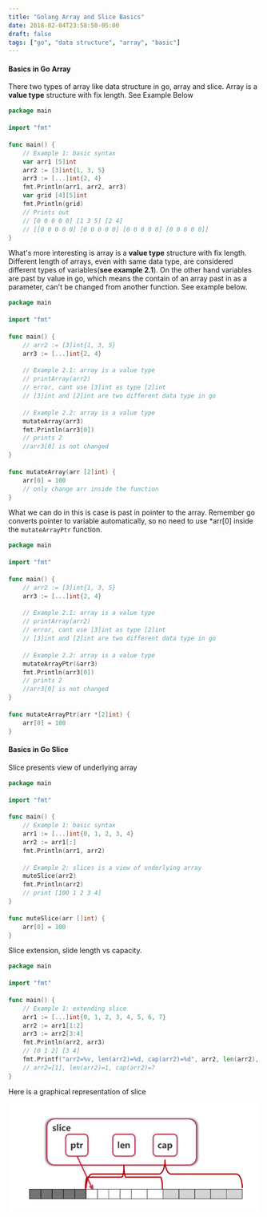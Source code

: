 ```yaml
---
title: "Golang Array and Slice Basics"
date: 2018-02-04T23:58:50-05:00
draft: false
tags: ["go", "data structure", "array", "basic"]
---
```


#### Basics in Go Array

There two types of array like data structure in go, array and slice. Array is a **value type** structure with fix length. See Example Below

```go
package main

import "fmt"

func main() {
    // Example 1: basic syntax
    var arr1 [5]int
    arr2 := [3]int{1, 3, 5}
    arr3 := [...]int{2, 4}
    fmt.Println(arr1, arr2, arr3)
    var grid [4][5]int
    fmt.Println(grid)
    // Prints out
    // [0 0 0 0 0] [1 3 5] [2 4]
    // [[0 0 0 0 0] [0 0 0 0 0] [0 0 0 0 0] [0 0 0 0 0]]
}
```

What's more interesting is array is a **value type** structure with fix length. Different length of arrays, even with same data type, are considered different types of variables(__see example 2.1__). On the other hand variables are past by value in go, which means the contain of an array past in as a parameter, can't be changed from another function. See example below.

```go
package main

import "fmt"

func main() {
    // arr2 := [3]int{1, 3, 5}
    arr3 := [...]int{2, 4}

    // Example 2.1: array is a value type
    // printArray(arr2)
    // error, cant use [3]int as type [2]int
    // [3]int and [2]int are two different data type in go

    // Example 2.2: array is a value type
    mutateArray(arr3)
    fmt.Println(arr3[0])
    // prints 2
    //arr3[0] is not changed
}

func mutateArray(arr [2]int) {
    arr[0] = 100
    // only change arr inside the function
}
```

What we can do in this is case is past in pointer to the array. Remember go converts pointer to variable automatically, so no need to use *arr[0] inside the `mutateArrayPtr` function.

```go
package main

import "fmt"

func main() {
    // arr2 := [3]int{1, 3, 5}
    arr3 := [...]int{2, 4}

    // Example 2.1: array is a value type
    // printArray(arr2)
    // error, cant use [3]int as type [2]int
    // [3]int and [2]int are two different data type in go

    // Example 2.2: array is a value type
    mutateArrayPtr(&arr3)
    fmt.Println(arr3[0])
    // prints 2
    //arr3[0] is not changed
}

func mutateArrayPtr(arr *[2]int) {
    arr[0] = 100
}
```

#### Basics in Go Slice

Slice presents view of underlying array

```go
package main

import "fmt"

func main() {
    // Example 1: basic syntax
    arr1 := [...]int{0, 1, 2, 3, 4}
    arr2 := arr1[:]
    fmt.Println(arr1, arr2)

    // Example 2: slices is a view of underlying array
    muteSlice(arr2)
    fmt.Println(arr2)
    // print [100 1 2 3 4]
}

func muteSlice(arr []int) {
    arr[0] = 100
}
```

Slice extension, slide length vs capacity.

```go
package main

import "fmt"

func main() {
    // Example 1: extending slice
    arr1 := [...]int{0, 1, 2, 3, 4, 5, 6, 7}
    arr2 := arr1[1:2]
    arr3 := arr2[3:4]
    fmt.Println(arr2, arr3)
    // [0 1 2] [3 4]
    fmt.Printf("arr2=%v, len(arr2)=%d, cap(arr2)=%d", arr2, len(arr2), cap(arr2))
    // arr2=[1], len(arr2)=1, cap(arr2)=7
}
```

Here is a graphical representation of slice

![slice graphical representation](https://raw.githubusercontent.com/chickenPopcorn/my-personal-blog/master/static/images/slice.png)